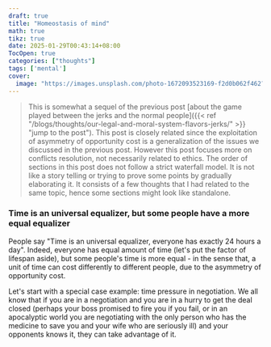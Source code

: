 ```yaml
---
draft: true
title: "Homeostasis of mind"
math: true
tikz: true
date: 2025-01-29T00:43:14+08:00
TocOpen: true
categories: ["thoughts"]
tags: ['mental']
cover:
  image: "https://images.unsplash.com/photo-1672093523169-f2d0b062f462?q=80&w=1964&auto=format&fit=crop&ixlib=rb-4.0.3&ixid=M3wxMjA3fDB8MHxwaG90by1wYWdlfHx8fGVufDB8fHx8fA%3D%3D"
---
```


> This is somewhat a sequel of the previous post [about the game played between the jerks and the normal people]({{< ref "/blogs/thoughts/our-legal-and-moral-system-flavors-jerks/" >}} "jump to the post"). This post is closely related since the exploitation of asymmetry of opportunity cost is a generalization of the issues we discussed in the previous post. However this post focuses more on conflicts resolution, not necessarily related to ethics.
> The order of sections in this post does not follow a strict waterfall model. It is not like a story telling or trying to prove some points by gradually elaborating it. It consists of a few thoughts that I had related to the same topic, hence some sections might look like standalone.

### Time is an universal equalizer, but some people have a more equal equalizer

People say "Time is an universal equalizer, everyone has exactly 24 hours a day". Indeed, everyone has equal amount of time (let's put the factor of lifespan aside), but some people's time is more equal - in the sense that, a unit of time can cost differently to different people, due to the asymmetry of opportunity cost. 

Let's start with a special case example: time pressure in negotiation. We all know that if you are in a negotiation and you are in a hurry to get the deal closed (perhaps your boss promised to fire you if you fail, or in an apocalyptic world you are negotiating with the only person who has the medicine to save you and your wife who are seriously ill) and your opponents knows it, they can take advantage of it.
